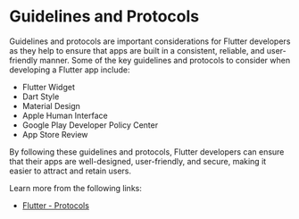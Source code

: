 # Guidelines and Protocols

Guidelines and protocols are important considerations for Flutter developers as they help to ensure that apps are built in a consistent, reliable, and user-friendly manner. Some of the key guidelines and protocols to consider when developing a Flutter app include:

- Flutter Widget
- Dart Style
- Material Design
- Apple Human Interface
- Google Play Developer Policy Center
- App Store Review

By following these guidelines and protocols, Flutter developers can ensure that their apps are well-designed, user-friendly, and secure, making it easier to attract and retain users.

Learn more from the following links:

- [Flutter - Protocols](https://api.flutter.dev/objcdoc/Protocols.html)